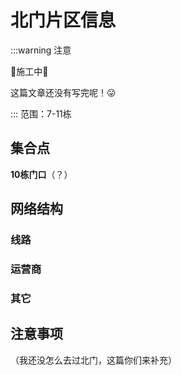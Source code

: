 # 北门片区信息
:::warning 注意

🚧施工中🚧

这篇文章还没有写完呢！😛

:::
范围：7-11栋
## 集合点
**10栋门口**（？）
## 网络结构
### 线路
### 运营商
### 其它
## 注意事项

（我还没怎么去过北门，这篇你们来补充）
